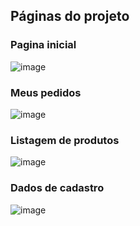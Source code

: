 ## Páginas do projeto

### Pagina inicial
![image](https://github.com/user-attachments/assets/31494f37-7def-4036-a612-57ccc2e38b0d)

### Meus pedidos 
![image](https://github.com/user-attachments/assets/35993ed9-9bd1-4e14-a63c-b9bd0d163098)

### Listagem de produtos
![image](https://github.com/user-attachments/assets/f37b3a1b-f9bc-4dcd-90b6-481e8f0f405f)

### Dados de cadastro 
![image](https://github.com/user-attachments/assets/a0f05928-965f-4865-ad3f-53e3d72d0799)
